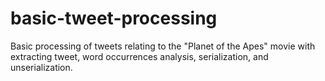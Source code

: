 # basic-tweet-processing
Basic processing of tweets relating to the "Planet of the Apes" movie with extracting tweet, word occurrences analysis, serialization, and unserialization.

